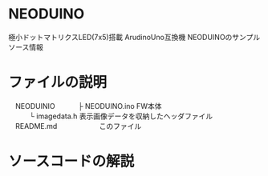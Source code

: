# NEODUINO

極小ドットマトリクスLED(7x5)搭載 ArudinoUno互換機 NEODUINOのサンプルソース情報

# ファイルの説明
　NEODUINIO
　　　├ NEODUINO.ino   FW本体  
　　　└ imagedata.h    表示画像データを収納したヘッダファイル  
　README.md　　　　　　このファイル
 
 
 # ソースコードの解説
 
 

